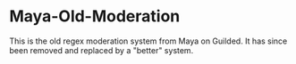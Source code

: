 # Maya-Old-Moderation
This is the old regex moderation system from Maya on Guilded. It has since been removed and replaced by a "better" system. 
